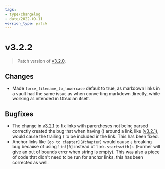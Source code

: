 ```yaml
---
tags:
- type/changelog
- date/2022-09-11
version_type: patch
---
```

# v3.2.2   
   
> Patch version of [v3.2.0](../Changelog/v3.2.0.md).    
   
## Changes   
   
- Made `force_filename_to_lowercase` default to true, as markdown links in a vault had the same issue as when converting markdown directly, while working as intended in Obsidian itself.    
   
## Bugfixes   
   
- The change in [v3.2.1](../Changelog/v3.2.1.md) to fix links with parentheses not being parsed correctly created the bug that when having () around a link, like ([v3.2.1](../Changelog/v3.2.1.md)), would cause the trailing `)` to be included in the link. This has been fixed.   
- Anchor links like `[go to chapter](#chapter)` would cause a breaking bug because of using `link[0]` instead of `link.startswith()`. (Former will give an out of bounds error when string is empty). This was also a piece of code that didn't need to be run for anchor links, this has been corrected as well.